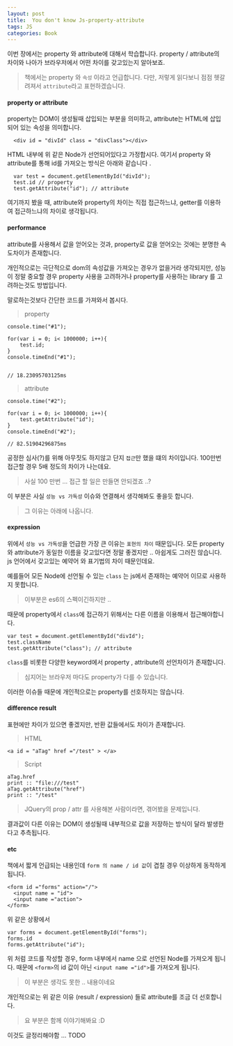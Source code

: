 ```yaml
---
layout: post
title:  You don't know Js-property-attribute
tags: JS
categories: Book
---
```


이번 장에서는 property 와 attribute에 대해서 학습합니다.
property / attribute의 차이와 나아가 브라우저에서 어떤 차이를 갖고있는지 알아보죠.

> 책에서는 property 와 `속성` 이라고 언급합니다. 다만, 저렇게 읽다보니 점점 헷갈려져서 `attribute`라고 표현하겠습니다.

#### property or attribute

property는 DOM이 생성될때 삽입되는 부분을 의미하고, attribute는 HTML에 삽입되어 있는 속성을 의미합니다.

```
  <div id = "divId" class = "divClass"></div>
```

HTML 내부에 위 같은 Node가 선언되어있다고 가정합시다.
여기서 property 와 attribute를 통해 id를 가져오는 방식은 아래와 같습니다 .

```
  var test = document.getElementById("divId");
  test.id // property
  test.getAttribute("id"); // attribute
```

여기까지 봤을 때, attribute와 property의 차이는 직접 접근하느냐, getter를 이용하여 접근하느냐의 차이로 생각됩니다.

#### performance

attribute를 사용해서 값을 얻어오는 것과, property로 값을 얻어오는 것에는 분명한 속도차이가 존재합니다.

개인적으로는 극단적으로 dom의 속성값을 가져오는 경우가 없을거라 생각되지만, 성능이 정말 중요할 경우 property 사용을 고려하거나 property를 사용하는 library 를 고려하는것도 방법입니다.

말로하는것보다 간단한 코드를 가져와서 봅시다.

> property

```
console.time("#1");

for(var i = 0; i< 1000000; i++){
	test.id;
}
console.timeEnd("#1");


// 18.23095703125ms
```

> attribute

```
console.time("#2");

for(var i = 0; i< 1000000; i++){
	test.getAttribute("id");
}
console.timeEnd("#2");

// 82.51904296875ms
```

공정한 심사(?)를 위해 아무짓도 하지않고 단지 `접근`만 했을 떄의 차이입니다.
100만번 접근할 경우 5배 정도의 차이가 나는데요.

> 사실 100 만번 ... 접근 할 일은 만들면 안되겠죠 ..?

이 부분은 사실 `성능 vs 가독성` 이슈와 연결해서 생각해봐도 좋을듯 합니다.

> 그 이유는 아래에 나옵니다.

#### expression

위에서 `성능 vs 가독성`을 언급한 가장 큰 이유는 `표현의 차이` 때문입니다.
모든 property와 attribute가 동일한 이름을 갖고있다면 정말 좋겠지만 ..  아쉽게도 그러진 않습니다.
js 언어에서 갖고있는 예약어 와 표기법의 차이 때문인데요.

예를들어 모든 Node에 선언될 수 있는 `class` 는 js에서 존재하는 예약어 이므로 사용하지 못합니다.

> 이부분은 es6의 스펙이긴하지만 ..

때문에 property에서 `class`에 접근하기 위해서는 다른 이름을 이용해서 접근해야합니다.

```
var test = document.getElementById("divId");
test.className
test.getAttribute("class"); // attribute
```

`class`를 비롯한 다양한 keyword에서 property , attribute의 선언차이가 존재합니다.

> 심지어는 브라우저 마다도 property가 다를 수 있습니다.

이러한 이슈들 때문에 개인적으로는 property를 선호하지는 않습니다.


#### difference result

표현에만 차이가 있으면 좋겠지만, 반환 값들에서도 차이가 존재합니다.


> HTML

```
<a id = "aTag" href ="/test" > </a>
```

> Script

```
aTag.href
print :: "file:///test"
aTag.getAttribute("href")
print :: "/test"
```

> JQuery의 prop / attr 를 사용해본 사람이라면, 겪어봤을 문제입니다.

결과값이 다른 이유는 DOM이 생성될때 내부적으로 값을 저장하는 방식이 달라 발생한다고 추측됩니다.


#### etc

책에서 짧게 언급되는 내용인데 `form 의 name / id 값`이 겹칠 경우 이상하게 동작하게 됩니다.

```
<form id ="forms" action="/">
  <input name = "id">
  <input name ="action">
</form>
```

위 같은 상황에서

```
var forms = document.getElementById("forms");
forms.id
forms.getAttribute("id");
```

위 처럼 코드를 작성할 경우, form 내부에서 name 으로 선언된 Node를 가져오게 됩니다.
때문에 `<form>`의 id 값이 아닌 `<input name ="id">`를 가져오게 됩니다.

> 이 부분은 생각도 못한 .. 내용이네요


개인적으로는  위 같은 이유 (result / expression) 들로 attribute를 조금 더 선호합니다.

> 요 부분은 함께 이야기해봐요 :D


이것도 글정리해야함 ...
TODO 
